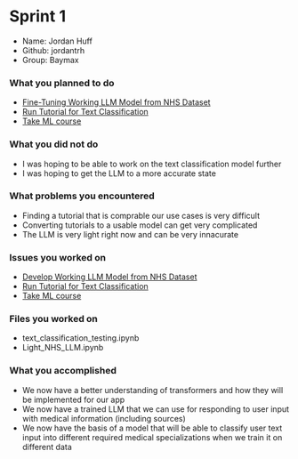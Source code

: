 # Sprint 1

- Name: Jordan Huff
- Github: jordantrh
- Group: Baymax

### What you planned to do
- [Fine-Tuning Working LLM Model from NHS Dataset](https://github.com/MariAuxHer/Baymax/issues/2)
- [Run Tutorial for Text Classification](https://github.com/MariAuxHer/Baymax/issues/3)
- [Take ML course](https://github.com/MariAuxHer/Baymax/issues/1)

### What you did not do
- I was hoping to be able to work on the text classification model further
- I was hoping to get the LLM to a more accurate state

### What problems you encountered
- Finding a tutorial that is comprable our use cases is very difficult
- Converting tutorials to a usable model can get very complicated
- The LLM is very light right now and can be very innacurate

### Issues you worked on
- [Develop Working LLM Model from NHS Dataset](https://github.com/MariAuxHer/Baymax/issues/2)
- [Run Tutorial for Text Classification](https://github.com/MariAuxHer/Baymax/issues/3)
- [Take ML course](https://github.com/MariAuxHer/Baymax/issues/1)

### Files you worked on
- text_classification_testing.ipynb
- Light_NHS_LLM.ipynb

### What you accomplished
- We now have a better understanding of transformers and how they will be implemented for our app
- We now have a trained LLM that we can use for responding to user input with medical information (including sources)
- We now have the basis of a model that will be able to classify user text input into different required medical specializations when we train it on different data
